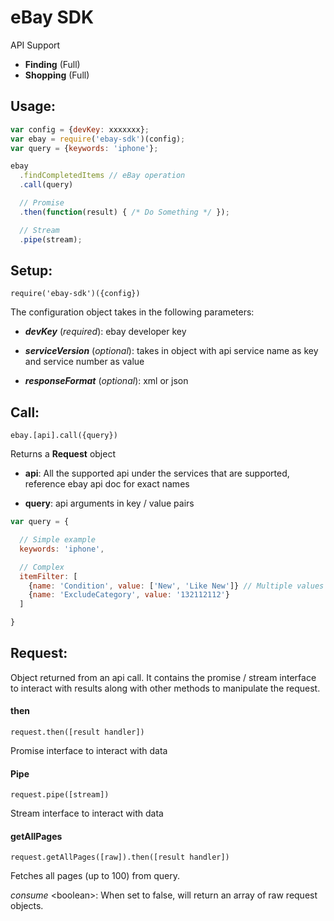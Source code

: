# eBay SDK


API Support

 * **Finding** (Full)
 * **Shopping** (Full)

## Usage:

```javascript
var config = {devKey: xxxxxxx};
var ebay = require('ebay-sdk')(config);
var query = {keywords: 'iphone'};

ebay
  .findCompletedItems // eBay operation
  .call(query)

  // Promise
  .then(function(result) { /* Do Something */ });

  // Stream
  .pipe(stream);
```

## Setup:
```require('ebay-sdk')({config})```

The configuration object takes in the following parameters:

- ***devKey*** (_required_):
ebay developer key


- ***serviceVersion*** (_optional_):
takes in object with api service name as key and service number as value


- ***responseFormat*** (_optional_):
xml or json

## Call:
```ebay.[api].call({query})```

Returns a **Request** object

- **api**: All the supported api under the services that are supported, reference ebay api doc for exact names


- **query**: api arguments in key / value pairs

```javascript
var query = {

  // Simple example
  keywords: 'iphone',

  // Complex
  itemFilter: [
    {name: 'Condition', value: ['New', 'Like New']} // Multiple values
    {name: 'ExcludeCategory', value: '132112112'}
  ]

}
````


## Request:
Object returned from an api call. It contains the promise / stream interface to interact with results along with other methods to manipulate the request.

#### then
```request.then([result handler])```

Promise interface to interact with  data

#### Pipe
```request.pipe([stream])```

Stream interface to interact with  data

#### getAllPages
```request.getAllPages([raw]).then([result handler])```

Fetches all pages (up to 100) from query.

_consume_ \<boolean>: When set to false, will return an array of raw request objects.